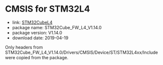 CMSIS for STM32L4
=================

- link: [STM32CubeL4](http://www.st.com/en/embedded-software/stm32cubel4.html)
- package name: STM32Cube_FW_L4_V1.14.0
- package version: V1.14.0
- download date: 2019-04-19

Only headers from STM32Cube_FW_L4_V1.14.0/Drivers/CMSIS/Device/ST/STM32L4xx/Include were copied from the package.
